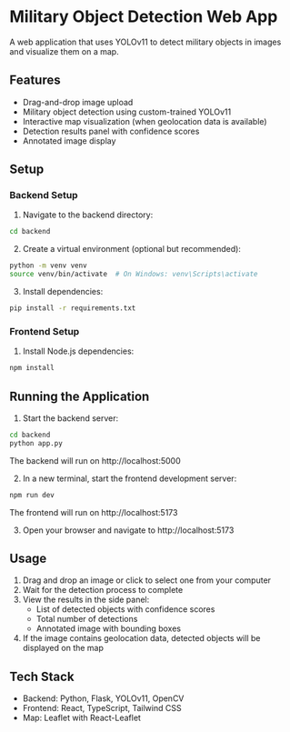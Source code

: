 # Military Object Detection Web App

A web application that uses YOLOv11 to detect military objects in images and visualize them on a map.

## Features

- Drag-and-drop image upload
- Military object detection using custom-trained YOLOv11
- Interactive map visualization (when geolocation data is available)
- Detection results panel with confidence scores
- Annotated image display

## Setup

### Backend Setup

1. Navigate to the backend directory:
```bash
cd backend
```

2. Create a virtual environment (optional but recommended):
```bash
python -m venv venv
source venv/bin/activate  # On Windows: venv\Scripts\activate
```

3. Install dependencies:
```bash
pip install -r requirements.txt
```

### Frontend Setup

1. Install Node.js dependencies:
```bash
npm install
```

## Running the Application

1. Start the backend server:
```bash
cd backend
python app.py
```
The backend will run on http://localhost:5000

2. In a new terminal, start the frontend development server:
```bash
npm run dev
```
The frontend will run on http://localhost:5173

3. Open your browser and navigate to http://localhost:5173

## Usage

1. Drag and drop an image or click to select one from your computer
2. Wait for the detection process to complete
3. View the results in the side panel:
   - List of detected objects with confidence scores
   - Total number of detections
   - Annotated image with bounding boxes
4. If the image contains geolocation data, detected objects will be displayed on the map

## Tech Stack

- Backend: Python, Flask, YOLOv11, OpenCV
- Frontend: React, TypeScript, Tailwind CSS
- Map: Leaflet with React-Leaflet
